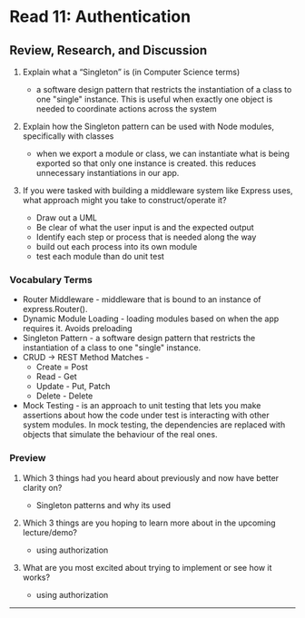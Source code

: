 # Read 11: Authentication

## Review, Research, and Discussion

1. Explain what a “Singleton” is (in Computer Science terms)

   - a software design pattern that restricts the instantiation of a class to one "single" instance. This is useful when exactly one object is needed to coordinate actions across the system

1. Explain how the Singleton pattern can be used with Node modules, specifically with classes

   - when we export a module or class, we can instantiate what is being exported so that only one instance is created. this reduces unnecessary instantiations in our app.

1. If you were tasked with building a middleware system like Express uses, what approach might you take to construct/operate it?
   - Draw out a UML
   - Be clear of what the user input is and the expected output
   - Identify each step or process that is needed along the way
   - build out each process into its own module
   - test each module than do unit test

### Vocabulary Terms

- Router Middleware - middleware that is bound to an instance of express.Router().
- Dynamic Module Loading - loading modules based on when the app requires it. Avoids preloading
- Singleton Pattern - a software design pattern that restricts the instantiation of a class to one "single" instance.
- CRUD -> REST Method Matches -
  - Create = Post
  - Read - Get
  - Update - Put, Patch
  - Delete - Delete
- Mock Testing - is an approach to unit testing that lets you make assertions about how the code under test is interacting with other system modules. In mock testing, the dependencies are replaced with objects that simulate the behaviour of the real ones.

### Preview

1. Which 3 things had you heard about previously and now have better clarity on?

   - Singleton patterns and why its used

1. Which 3 things are you hoping to learn more about in the upcoming lecture/demo?

   - using authorization

1. What are you most excited about trying to implement or see how it works?
   - using authorization

<hr>
